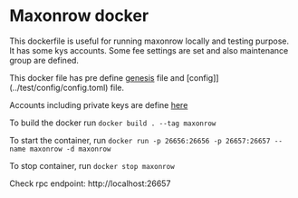# Maxonrow docker

This dockerfile is useful for running maxonrow locally and testing purpose. It has some kys accounts. Some fee settings are set and also maintenance group are defined.

This docker file has pre define [genesis](../test/config/genesis.json) file and [config]](../test/config/config.toml) file.

Accounts including private keys are define [here](](../test/config/keys.json))

To build the docker run `docker build . --tag maxonrow`

To start the container, run `docker run -p 26656:26656 -p 26657:26657 --name maxonrow -d maxonrow`

To stop container, run `docker stop maxonrow`

Check rpc endpoint: http://localhost:26657